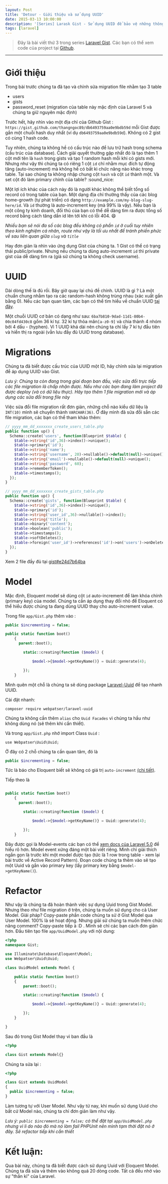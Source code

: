 ```yaml
---
layout: Post
title: 'Detour - Giới thiệu và sử dụng UUID'
date: 2015-03-13 10:00:00
description: '[Series] Larask Gist - Sử dụng UUID để bảo vệ những thông tin nhạy cảm của ứng dụng'
tags: [laravel]
---
```


> Đây là bài viết thứ 3 trong series [Laravel Gist](/gioi-thieu-series-larask-gist/).
> Các bạn có thể xem code của project tại [Github](http://github.com/larask/gist).

---

# Giới thiệu

Trong bài trước chúng ta đã tạo và chỉnh sửa migration file nhằm tạo 3 table

- users
- gists
- password_reset (migration của table này mặc định của Laravel 5 và chúng ta giữ nguyên mặc định)

Trước hết, hãy nhìn vào một địa chỉ của Github Gist : `https://gist.github.com/thangngoc89/db6493759aa0e9bdb59d` mỗi Gist được gắn một chuỗi hash duy nhất (ví dụ `db6493759aa0e9bdb59d`). Không có 2 gist có cùng 1 hash code.

Tuy nhiên, chúng ta không hề có cấu trúc nào để lưu trữ hash trong schema (cấu trúc của database). Cách giải quyết thường gặp nhất đó là tạo thêm 1 cột mới tên là `hash` trong gists và tạo 1 random hash mỗi khi có gists mới. Nhưng như vậy thì chúng ta có riêng 1 cột `id`  chỉ nhằm mục đích tự động tăng (auto-increment) mà không hề có bất kì chức năng nào khác trong table. Tại sao chúng ta không nhập chung cột `hash` và cột `id` thành một. Và set cột đó làm primary chính của table? :sound_nice:

Một lợi ích khác của cách này đó là người khác không thể biết tổng số record có trong table của bạn. Một dạng địa chỉ thường thấy của các blog home-growth (tự phát triển) có dạng `http://example.com/my-blog-slug-here/id`. Và `id` thường là auto-increment key (mà 99% là vậy). Nếu bạn là một công ty kinh doanh, đối thủ của bạn có thể dễ dàng tìm ra được tổng số record bằng cách tăng dần id lên tới khi có lỗi 404. :smile:

*Nhiều bạn sẽ nói đa số các blog đều không có phần `id` ở cuối tuy nhiên theo kinh nghiệm cá nhân, route như vậy là tối ưu nhất để tránh phiền phức về sau liên quan giữa `slug` và `title`*

Hay đơn giản là nhìn vào ứng dụng Gist của chúng ta. 1 Gist có thể có trạng thái public/private. Nhưng nếu chúng ta dùng auto-increment `id` thì private gist của dễ dàng tìm ra (giả sử chúng ta không check username).

# UUID

Dài dòng thế là đủ rồi. Bây giờ quay lại chủ đề chính. UUID là gì ? Là một chuẩn chung nhằm tạo ra các random-hash không trùng nhau (xác xuất gần bằng 0).  Nếu các bạn quan tâm, các bạn có thể tìm hiểu về chuẩn UUID [tại đây](http://tools.ietf.org/html/rfc4122).

Một chuỗi UUID cơ bản có dạng như sau: `6ba7b810-9dad-11d1-80b4-00c04fd430c8` gồm 36 kí tự. 32 kí tự thỏa mãn`[a-z0-9]` và chia thành 4 nhóm bởi 4 dấu - (hyphen). Vì 1 UUID khá dài nên chúng ta chỉ lấy 7 kí tự đầu tiên và hiển thị ra ngoài (vẫn lưu đầy đủ UUID trong database).

# Migrations

Chúng ta đã biết được cấu trúc của UUID một ID, hãy chỉnh sửa lại migration để áp dụng UUID vào Gist.

*Lưu ý: Chúng ta còn đang trong giai đoạn ban đầu, việc sửa đổi trực tiếp các file migration là chấp nhận được. Nếu như các bạn đang làm project đã được deploy (và có dữ liệu thực). Hãy tạo thêm 1 file migration mới và áp dụng các sửa đổi trong file này*

Việc sửa đổi file migration rất đơn giản, những chỗ nào kiểu dữ liệu là `INT(10)` mình sẽ chuyển thành `VARCHAR(36)`. Ở đây mình đã sửa đổi sẵn các file migration, các bạn có thể tham khảo thêm:

```php
// yyyy_mm_dd_xxxxxxx_create_users_table.php
public function up() {
  Schema::create('users', function(Blueprint $table) {
    $table->string('id',36)->index()->unique();
    $table->primary('id');
    $table->string('name');
    $table->string('username', 20)->nullable()->default(null)->unique();
    $table->string('email')->nullable()->default(null)->unique();
    $table->string('password', 60);
    $table->rememberToken();
    $table->timestamps();
  });
}
```

```php
// yyyy_mm_dd_xxxxxxx_create_gists_table.php
public function up() {
  Schema::create('gists', function(Blueprint $table) {
    $table->string('id',36)->index()->unique();
    $table->primary('id');
    $table->string('user_id',36)->nullable()->index();
    $table->string('title');
    $table->binary('content');
    $table->boolean('public');
    $table->timestamps();
    $table->softDeletes();
    $table->foreign('user_id')->references('id')->on('users')->onDelete('SET NULL');
  });
}
```

Xem 2 file đầy đủ tại [gist#e24d7b64ba](https://github.com/Larask/gist/commit/e24d7b64ba6ad2da1b1787fb2c98fceb90e01476)

# Model

Mặc định, Eloquent model sẽ dùng cột `id` auto-increment để làm khóa chính (primary key) của model. Chúng ta cần áp dụng thay đổi nhỏ để Eloquent có thể hiểu được chúng ta đang dùng UUID thay cho auto-increment value.

Trong file `app/Gist.php` thêm vào :

```php
public $incrementing = false;

public static function boot()
    {
      parent::boot();

        static::creating(function ($model) {

            $model->{$model->getKeyName()} = Uuid::generate(4);

        });
    }
```

Mình quên một chỗ là chúng ta sẽ dùng package
[Laravel-Uuid](https://github.com/webpatser/laravel-uuid) để tạo nhanh UUID.

Cài đặt nhanh:

`composer require webpatser/laravel-uuid`

Chúng ta không cần thêm `alias` cho `Uuid Facades` vì chúng ta hầu như không dùng nó (sẽ thêm khi cần thiết).

Và trong `app/Gist.php` nhớ import Class `Uuid` :

`use Webpatser\Uuid\Uuid;`

Ở đây có 2 chỗ chúng ta cần quan tâm, đó là

```php
public $incrementing = false;
```

Tức là báo cho Eloquent biết sẽ không có giá trị `auto-increment` [(chi tiết)](https://github.com/illuminate/database/blob/master/Eloquent/Model.php#L58-L63).

Tiếp theo là

```php

public static function boot()
    {
      parent::boot();

        static::creating(function ($model) {

            $model->{$model->getKeyName()} = Uuid::generate(4);

        });
    }
```

Đây được gọi là Model-events các bạn có thể [xem docs của Laravel 5.0](http://laravel.com/docs/5.0/eloquent#model-events) để hiểu rõ hơn. Model event xứng đáng một bài viết riêng. Mình chỉ giải thích ngắn gọn là trước khi một model được tạo (tức là 1 row trong table - xem lại bài trước về Active Record Pattern). Đoạn code chúng ta thêm vào sẽ tạo một Uuid và gắn vào primary key (lấy primary key bằng `$model->getKeyName()`).

# Refactor

Như vậy là chúng ta đã hoàn thành việc sự dụng Uuid trong Gist Model. Nhưng theo như file migration ở trên, chúng ta muốn sử dụng cho cả User Model. Giải pháp? Copy-paste phần code chúng ta sử ở Gist Model qua User Model. 100% là sẽ hoạt động. Nhưng giải sử chúng ta muốn thêm chức năng comment? Copy-paste tiếp à :D . Mình sẽ chỉ các bạn cách đơn giản hơn. Đầu tiên tạo file `app/UuidModel.php` với nội dung:

```php
<?php
namespace Gist;

use Illuminate\Database\Eloquent\Model;
use Webpatser\Uuid\Uuid;

class UuidModel extends Model {

    public static function boot()
    {
        parent::boot();

        static::creating(function ($model) {

            $model->{$model->getKeyName()} = Uuid::generate(4);

        });
    }

}
```

Sau đó trong Gist Model thay vì ban đầu là

```php
<?php

class Gist extends Model{}
```

Chúng ta sửa lại :

```php
<?php

class Gist extends UuidModel
{
  public $incrementing = false;
}
```

Làm tương tự với User Model. Như vậy từ nay, khi muốn sử dụng Uuid cho bất cứ Model nào, chúng ta chỉ đơn giản làm như vậy.

*Lưu ý: `public $incrementing = false;` có thể đặt tại `app/UuidModel.php` nhưng vì li do nào đó mà nó làm fail PHPUnit nên mình tạm thời đặt nó ở đây. Sẽ refactor tiếp khi cần thiết*

# Kết luận:

Qua bài này, chúng ta đã biết được cách sử dụng Uuid với Eloquent Model. Chúng ta đã sửa và thêm vào không quá 20 dòng code. Tất cả đều nhờ vào sự "thần kì" của Laravel.
